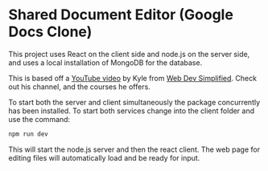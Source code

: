 # Shared Document Editor (Google Docs Clone)

This project uses React on the client side and node.js on the server side, and uses a local installation of MongoDB for the database.

This is based off a [YouTube video](https://www.youtube.com/watch?v=iRaelG7v0OU&t=1s) by Kyle from [Web Dev Simplified](https://www.youtube.com/channel/UCFbNIlppjAuEX4znoulh0Cw). Check out his channel, and the courses he offers.

To start both the server and client simultaneously the package concurrently has been installed. To start both services change into the client folder and use the command:

``` javascript
npm run dev
```

This will start the node.js server and then the react client. The web page for editing files will automatically load and be ready for input.
